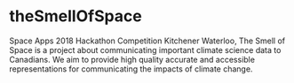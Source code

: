 # theSmellOfSpace
Space Apps 2018 Hackathon Competition Kitchener Waterloo,   The Smell of Space is a project about communicating important climate science data to Canadians. We aim to provide high quality accurate and accessible representations for communicating the impacts of climate change.
